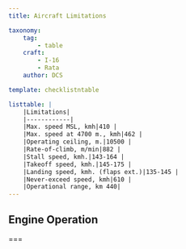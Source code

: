 ```yaml
---
title: Aircraft Limitations

taxonomy:
    tag:
        - table
    craft:
        - I-16
        - Rata
    author: DCS

template: checklistntable

listtable: |
    |Limitations|
    |------------|
    |Max. speed MSL, kmh|410 |
    |Max. speed at 4700 m., kmh|462 |
    |Operating ceiling, m.|10500 |
    |Rate-of-climb, m/min|882 |
    |Stall speed, kmh.|143-164 |
    |Takeoff speed, kmh.|145-175 |
    |Landing speed, kmh. (flaps ext.)|135-145 |
    |Never-exceed speed, kmh|610 |
    |Operational range, km 440|
---
```


## Engine Operation

===

